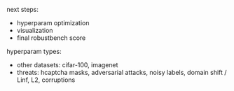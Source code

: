 next steps:

- hyperparam optimization
- visualization
- final robustbench score

hyperparam types:

- other datasets: cifar-100, imagenet
- threats: hcaptcha masks, adversarial attacks, noisy labels, domain shift / Linf, L2, corruptions

